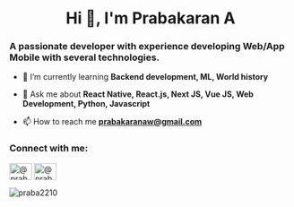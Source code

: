<h1 align="center">Hi 👋, I'm Prabakaran A</h1>
<h3 align="centre">A passionate developer with experience developing Web/App Mobile with several technologies.</h3>

- 🌱 I’m currently learning **Backend development, ML, World history**

- 💬 Ask me about **React Native, React.js, Next JS, Vue JS, Web Development, Python, Javascript**

- 📫 How to reach me **prabakaranaw@gmail.com**

<h3 align="left">Connect with me:</h3>
<p align="left">
<a href="https://instagram.com/@praba2210" target="blank"><img align="center" src="https://raw.githubusercontent.com/rahuldkjain/github-profile-readme-generator/master/src/images/icons/Social/instagram.svg" alt="@praba2210" height="30" width="40" /></a>
<a href="https://medium.com/@praba2210" target="blank"><img align="center" src="https://raw.githubusercontent.com/rahuldkjain/github-profile-readme-generator/master/src/images/icons/Social/medium.svg" alt="@praba2210" height="30" width="40" /></a>
</p>

<!-- <p><img align="left" src="https://github-readme-stats.vercel.app/api/top-langs?username=praba2210&show_icons=true&locale=en&layout=compact" alt="praba2210" /></p> -->

<!-- <p>&nbsp;<img align="center" src="https://github-readme-stats.vercel.app/api?username=praba2210&show_icons=true&locale=en" alt="praba2210" /></p> -->

<p><img align="center" src="https://github-readme-streak-stats.herokuapp.com/?user=praba2210&" alt="praba2210" /></p>

